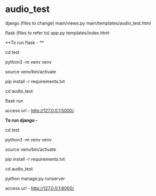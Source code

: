 # audio_test



django (files to change)
main/views.py
main/templates/audio_test.html


flask (files to refer to)
app.py
templates/index.html






**To run flask - **

cd test

python3 -m venv venv

source venv/bin/activate

pip install -r requirements.txt

cd audio_test

flask run

access url - http://127.0.0.1:5000/



**To run django -**

cd test

python3 -m venv venv

source venv/bin/activate

pip install -r requirements.txt

cd audio_test

python manage.py runserver

access url - http://127.0.0.1:8000/





